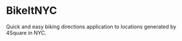 # BikeItNYC
Quick and easy biking directions application to locations generated by 4Square in NYC. 
